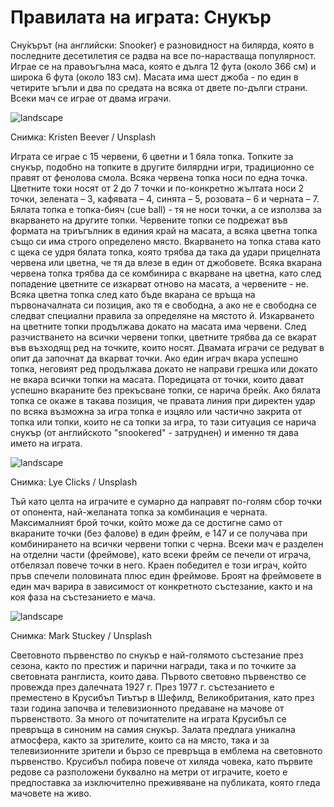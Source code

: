 # Правилата на играта: Снукър

Сну̀кърът (на английски: Snooker) е разновидност на билярда, която в последните десетилетия се радва на все по-нарастваща популярност. Играе се на правоъгълна маса, която е дълга 12 фута (около 366 см) и широка 6 фута (около 183 см). Масата има шест джоба - по един в четирите ъгъли и два по средата на всяка от двете по-дълги страни. Всеки мач се играе от двама играчи. 

![landscape](https://images.unsplash.com/photo-1593853941070-6d339c6e4fd5?q=80&w=1470&auto=format&fit=crop&ixlib=rb-4.0.3&ixid=M3wxMjA3fDB8MHxwaG90by1wYWdlfHx8fGVufDB8fHx8fA%3D%3D)

Снимка: Kristen Beever / Unsplash

Играта се играе с 15 червени, 6 цветни и 1 бяла топка. Топките за снукър, подобно на топките в другите билярдни игри, традиционно се правят от фенолова смола. Всяка червена топка носи по една точка. Цветните токи носят от 2 до 7 точки и по-конкретно жълтата носи 2 точки, зелената – 3, кафявата – 4, синята – 5, розовата – 6 и черната – 7. Бялата топка е топка-бияч (cue ball) - тя не носи точки, а се използва за вкарването на другите топки. Червените топки се подрежат във формата на триъгълник в единия край на масата, а всяка цветна топка също си има строго определено място. Вкарването на топка става като с щека се удря бялата топка, която трябва да така да удари прицелната червена или цветна, че тя да влезе в един от джобовете. Всяка вкарана червена топка трябва да се комбинира с вкарване на цветна, като след попадение цветните се изкарват отново на масата, а червените - не. Всяка цветна топка след като бъде вкарана се връща на първоначалната си позиция, ако тя е свободна, а ако не е свободна се следват специални правила за определяне на мястото й. Изкарването на цветните топки продължава докато на масата има червени. След разчистването на всички червени топки, цветните трябва да се вкарат във възходящ ред на точките, които носят. Двамата играчи се редуват в опит да започнат да вкарват точки. Ако един играч вкара успешно топка, неговият ред продължава докато не направи грешка или докато не вкара всички топки на масата. Поредицата от точки, които дават успешно вкараните без прекъсване топки, се нарича брейк. Ако бялата топка се окаже в такава позиция, че правата линия при директен удар по всяка възможна за игра топка е изцяло или частично закрита от топка или топки, които не са топки за игра, то тази ситуация се нарича снукър (от английското "snookered" - затруднен) и именно тя дава името на играта.

![landscape](https://images.unsplash.com/photo-1643300238111-3a74b5958bd5?q=80&w=1372&auto=format&fit=crop&ixlib=rb-4.0.3&ixid=M3wxMjA3fDB8MHxwaG90by1wYWdlfHx8fGVufDB8fHx8fA%3D%3D)

Снимка: Lye Clicks / Unsplash

Тъй като целта на играчите е сумарно да направят по-голям сбор точки от опонента, най-желаната топка за комбинация е черната. Максималният брой точки, който може да се достигне само от вкараните точки (без фалове) в един фрейм, е 147 и се получава при комбинирането на всички червени топки с черна. Всеки мач е разделен на отделни части (фреймове), като всеки фрейм се печели от играча, отбелязал повече точки в него. Краен победител е този играч, който пръв спечели половината плюс един фреймове. Броят на фреймовете в един мач варира в зависимост от конкретното състезание, както и на коя фаза на състезанието е мача. 

![landscape](https://images.unsplash.com/photo-1641429403066-cffa84bc580b?q=80&w=1632&auto=format&fit=crop&ixlib=rb-4.0.3&ixid=M3wxMjA3fDB8MHxwaG90by1wYWdlfHx8fGVufDB8fHx8fA%3D%3D)

Снимка: Mark Stuckey / Unsplash

Световното първенство по снукър е най-голямото състезание през сезона, както по престиж и парични награди, така и по точките за световната ранглиста, които дава. Първото световно първенство се провежда през далечната 1927 г. През 1977 г. състезанието е преместено в Крусибъл Тиътър в Шефилд, Великобритания, като през тази година започва и телевизионното предаване на мачове от първенството. За много от почитателите на играта Крусибъл се превръща в синоним на самия снукър. Залата предлага уникална атмосфера, както за зрителите, които са на място, така и за телевизионните зрители и бързо се превръща в емблема на световното първенство. Крусибъл побира повече от хиляда човека, като първите редове са разположени буквално на метри от играчите, което е предпоставка за изключително преживяване на публиката, която гледа мачовете на живо.